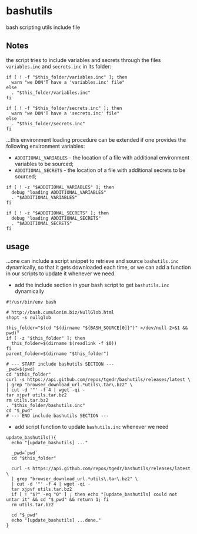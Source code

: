 # bashutils
bash scripting utils include file

## Notes

the script tries to include variables and secrets through the files `variables.inc` and `secrets.inc` in its folder:
```
if [ ! -f "$this_folder/variables.inc" ]; then
  warn "we DON'T have a 'variables.inc' file"
else
  . "$this_folder/variables.inc"
fi

if [ ! -f "$this_folder/secrets.inc" ]; then
  warn "we DON'T have a 'secrets.inc' file"
else
  . "$this_folder/secrets.inc"
fi
``` 

...this environment loading procedure can be extended if one provides the following environment variables:
- `ADDITIONAL_VARIABLES` - the location of a file with additional environment variables to be sourced;
- `ADDITIONAL_SECRETS` - the location of a file with additional secrets to be sourced;
```
if [ ! -z "$ADDITIONAL_VARIABLES" ]; then
  debug "loading ADDITIONAL_VARIABLES"
  . "$ADDITIONAL_VARIABLES"
fi

if [ ! -z "$ADDITIONAL_SECRETS" ]; then
  debug "loading ADDITIONAL_SECRETS"
  . "$ADDITIONAL_SECRETS"
fi
```

## usage

...one can include a script snippet to retrieve and source `bashutils.inc` dynamically, 
so that it gets downloaded each time, or we can add a function in our scripts to 
update it whenever we need.

- add the include section in your bash script to get `bashutils.inc` dynamically
```
#!/usr/bin/env bash

# http://bash.cumulonim.biz/NullGlob.html
shopt -s nullglob

this_folder="$(cd "$(dirname "${BASH_SOURCE[0]}")" >/dev/null 2>&1 && pwd)"
if [ -z "$this_folder" ]; then
  this_folder=$(dirname $(readlink -f $0))
fi
parent_folder=$(dirname "$this_folder")

# --- START include bashutils SECTION ---
_pwd=$(pwd)
cd "$this_folder"
curl -s https://api.github.com/repos/tgedr/bashutils/releases/latest \
| grep "browser_download_url.*utils\.tar\.bz2" \
| cut -d '"' -f 4 | wget -qi -
tar xjpvf utils.tar.bz2
rm utils.tar.bz2
. "$this_folder/bashutils.inc"
cd "$_pwd"
# --- END include bashutils SECTION ---
```

- add script function to update `bashutils.inc` whenever we need
```
update_bashutils(){
  echo "[update_bashutils] ..."

  _pwd=`pwd`
  cd "$this_folder"

  curl -s https://api.github.com/repos/tgedr/bashutils/releases/latest \
  | grep "browser_download_url.*utils\.tar\.bz2" \
  | cut -d '"' -f 4 | wget -qi -
  tar xjpvf utils.tar.bz2
  if [ ! "$?" -eq "0" ] ; then echo "[update_bashutils] could not untar it" && cd "$_pwd" && return 1; fi
  rm utils.tar.bz2

  cd "$_pwd"
  echo "[update_bashutils] ...done."
}
```
